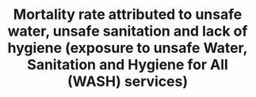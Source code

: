 ---
data_non_statistical: true
goal_meta_link: http://unstats.un.org/sdgs/files/metadata-compilation/Metadata-Goal-3.pdf
graph_title: Mortality rate attributed to unsafe water, unsafe sanitation and lack
  of hygiene (exposure to unsafe Water, Sanitation and Hygiene for All (WASH) services)
graph_type: line
has_metadata: false
indicator: 3.9.2
indicator_name: Mortality rate attributed to unsafe water, unsafe sanitation and lack
  of hygiene (exposure to unsafe Water, Sanitation and Hygiene for All (WASH) services)
indicator_sort_order: 03-09-02
indicator_variable: null
layout: indicator
national_geographical_coverage: United States
permalink: /3-9-2/
published: true
reporting_status: notstarted
sdg_goal: 3
source_active_1: true
source_notes_1: null
source_title_1: null
target: By 2030, substantially reduce the number of deaths and illnesses from hazardous
  chemicals and air, water and soil pollution and contamination.
target_id: '3.9'
title: Mortality rate attributed to unsafe water, unsafe sanitation and lack of hygiene
  (exposure to unsafe Water, Sanitation and Hygiene for All (WASH) services)
un_custodial_agency: 'WHO (Partnering Agencies: UNEP)'
un_designated_tier: '1'
variable_description: null
variable_notes: null
---